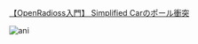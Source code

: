 [【OpenRadioss入門】 Simplified Carのポール衝突](https://takun-physics.net/17484/)

![ani](https://github.com/kamakiri1225/OpenRadiossExample/assets/36812492/4971e976-e3b3-48f1-8dbc-4af024d43da9)
